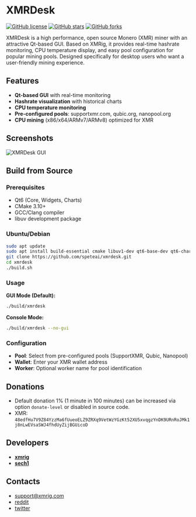 # XMRDesk

[![GitHub license](https://img.shields.io/github/license/speteai/xmrdesk.svg)](https://github.com/speteai/xmrdesk/blob/master/LICENSE)
[![GitHub stars](https://img.shields.io/github/stars/speteai/xmrdesk.svg)](https://github.com/speteai/xmrdesk/stargazers)
[![GitHub forks](https://img.shields.io/github/forks/speteai/xmrdesk.svg)](https://github.com/speteai/xmrdesk/network)

XMRDesk is a high performance, open source Monero (XMR) miner with an attractive Qt-based GUI. Based on XMRig, it provides real-time hashrate monitoring, CPU temperature display, and easy pool configuration for popular mining pools. Designed specifically for desktop users who want a user-friendly mining experience.

## Features
- **Qt-based GUI** with real-time monitoring
- **Hashrate visualization** with historical charts
- **CPU temperature monitoring**
- **Pre-configured pools**: supportxmr.com, qubic.org, nanopool.org
- **CPU mining** (x86/x64/ARMv7/ARMv8) optimized for XMR

## Screenshots

![XMRDesk GUI](docs/screenshot.png)

## Build from Source

### Prerequisites
- Qt6 (Core, Widgets, Charts)
- CMake 3.10+
- GCC/Clang compiler
- libuv development package

### Ubuntu/Debian
```bash
sudo apt update
sudo apt install build-essential cmake libuv1-dev qt6-base-dev qt6-charts-dev
git clone https://github.com/speteai/xmrdesk.git
cd xmrdesk
./build.sh
```

### Usage

**GUI Mode (Default):**
```bash
./build/xmrdesk
```

**Console Mode:**
```bash
./build/xmrdesk --no-gui
```

### Configuration
- **Pool**: Select from pre-configured pools (SupportXMR, Qubic, Nanopool)
- **Wallet**: Enter your XMR wallet address
- **Worker**: Optional worker name for pool identification

## Donations
* Default donation 1% (1 minute in 100 minutes) can be increased via option `donate-level` or disabled in source code.
* XMR: `48edfHu7V9Z84YzzMa6fUueoELZ9ZRXq9VetWzYGzKt52XU5xvqgzYnDK9URnRoJMk1j8nLwEVsaSWJ4fhdUyZijBGUicoD`

## Developers
* **[xmrig](https://github.com/xmrig)**
* **[sech1](https://github.com/SChernykh)**

## Contacts
* support@xmrig.com
* [reddit](https://www.reddit.com/user/XMRig/)
* [twitter](https://twitter.com/xmrig_dev)
